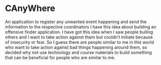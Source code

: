 # CAnyWhere
An application to register any unwanted event happening and send the information to the respective coordinators
I have this idea about building an offensive finder application. I have got this idea
when I saw people bulling others and I want to take action against them but couldn’t
initiate because of insecurity or fear. So I guess there are people similar to me in this
world who want to take action against bad things happening around them, so
decided why not use technology and course materials to build something that can
be beneficial for people who are similar to me.
